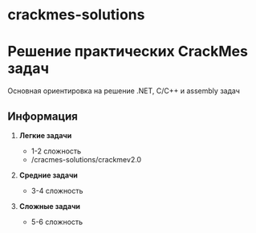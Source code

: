 # crackmes-solutions

# Решение практических CrackMes задач
Основная ориентировка на решение .NET, C/C++ и assembly задач

## Информация
1. **Легкие задачи**
   - 1-2 сложность
   - /cracmes-solutions/crackmev2.0


2. **Средние задачи**
   - 3-4 сложность
  
3. **Сложные задачи**
   - 5-6 сложность
   

       
   
